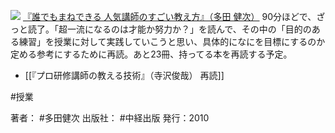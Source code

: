 
[![](https://images-fe.ssl-images-amazon.com/images/I/51rnXux7WvL._SL160_.jpg)](http://www.amazon.co.jp/exec/obidos/ASIN/4806138622/choiyaki81-22/ref=nosim)
[『誰でもまねできる 人気講師のすごい教え方』（多田 健次）](http://www.amazon.co.jp/exec/obidos/ASIN/4806138622/choiyaki81-22/ref=nosim)
90分ほどで、ざっと読了。「超一流になるのは才能か努力か？」を読んで、その中の「目的のある練習」を授業に対して実践していこうと思い、具体的になにを目標にするのか定める参考にするために再読。あと23冊、持ってる本を再読する予定。

- [[『プロ研修講師の教える技術』（寺沢俊哉） 再読]]

#授業 

著者： #多田健次 
出版社： #中経出版
発行：2010
